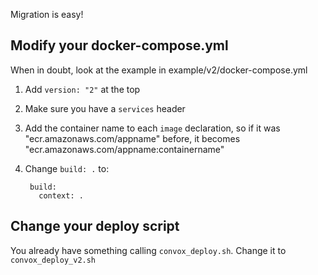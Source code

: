 Migration is easy!

## Modify your docker-compose.yml

When in doubt, look at the example in example/v2/docker-compose.yml

1. Add `version: "2"` at the top
2. Make sure you have a `services` header
3. Add the container name to each `image` declaration, so if it was "ecr.amazonaws.com/appname" before, it becomes "ecr.amazonaws.com/appname:containername"
4. Change `build: .` to:

        build:
          context: .

## Change your deploy script

You already have something calling `convox_deploy.sh`. Change it to `convox_deploy_v2.sh`
